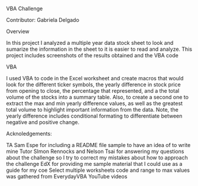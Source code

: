 VBA Challenge

Contributor: Gabriela Delgado


Overview

In this project I analyzed a multiple year data stock sheet to look and sumarize the information in the sheet to it is easier to read and analyze. This project includes screenshots of the results obtained and the VBA code


VBA

I used VBA to code in the Excel worksheet and create macros that would look for the different ticker symbols, the yearly difference in stock price from opening to close, the percentage that represented, and a the total volume of the stocks into a summary table. Also, to create a second one to extract the max and min yearly difference values, as well as the greatest total volume to highlight important information from the data. Note, the yearly difference includes conditional formating to differentiate between negative and positive change.


Acknoledgements:

TA Sam Espe for including a README file sample to have an idea of to write mine
Tutor SImon Rennocks and Nelson Tsai for answering my questions about the challenge so I try to correct my mistakes about how to approach the challenge
EdX for providing me sample material that I could use as a guide for my coe
Select multiple worksheets code and range to max values was gathered from EverydayVBA YouTube videos
